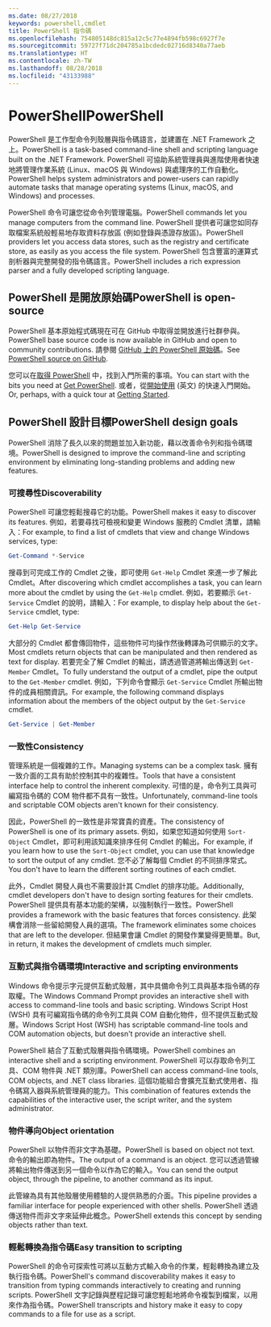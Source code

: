```yaml
---
ms.date: 08/27/2018
keywords: powershell,cmdlet
title: PowerShell 指令碼
ms.openlocfilehash: 754805148dc815a12c5c77e4894fb598c6927f7e
ms.sourcegitcommit: 59727f71dc204785a1bcdedc02716d8340a77aeb
ms.translationtype: HT
ms.contentlocale: zh-TW
ms.lasthandoff: 08/28/2018
ms.locfileid: "43133988"
---
```

# <a name="powershell"></a><span data-ttu-id="b69e3-103">PowerShell</span><span class="sxs-lookup"><span data-stu-id="b69e3-103">PowerShell</span></span>

<span data-ttu-id="b69e3-104">PowerShell 是工作型命令列殼層與指令碼語言，並建置在 .NET Framework 之上。</span><span class="sxs-lookup"><span data-stu-id="b69e3-104">PowerShell is a task-based command-line shell and scripting language built on the .NET Framework.</span></span>
<span data-ttu-id="b69e3-105">PowerShell 可協助系統管理員與進階使用者快速地將管理作業系統 (Linux、macOS 與 Windows) 與處理序的工作自動化。</span><span class="sxs-lookup"><span data-stu-id="b69e3-105">PowerShell helps system administrators and power-users can rapidly automate tasks that manage operating systems (Linux, macOS, and Windows) and processes.</span></span>

<span data-ttu-id="b69e3-106">PowerShell 命令可讓您從命令列管理電腦。</span><span class="sxs-lookup"><span data-stu-id="b69e3-106">PowerShell commands let you manage computers from the command line.</span></span> <span data-ttu-id="b69e3-107">PowerShell 提供者可讓您如同存取檔案系統般輕易地存取資料存放區 (例如登錄與憑證存放區)。</span><span class="sxs-lookup"><span data-stu-id="b69e3-107">PowerShell providers let you access data stores, such as the registry and certificate store, as easily as you access the file system.</span></span> <span data-ttu-id="b69e3-108">PowerShell 包含豐富的運算式剖析器與完整開發的指令碼語言。</span><span class="sxs-lookup"><span data-stu-id="b69e3-108">PowerShell includes a rich expression parser and a fully developed scripting language.</span></span>

## <a name="powershell-is-open-source"></a><span data-ttu-id="b69e3-109">PowerShell 是開放原始碼</span><span class="sxs-lookup"><span data-stu-id="b69e3-109">PowerShell is open-source</span></span>

<span data-ttu-id="b69e3-110">PowerShell 基本原始程式碼現在可在 GitHub 中取得並開放進行社群參與。</span><span class="sxs-lookup"><span data-stu-id="b69e3-110">PowerShell base source code is now available in GitHub and open to community contributions.</span></span>
<span data-ttu-id="b69e3-111">請參閱 [GitHub 上的 PowerShell 原始碼](https://github.com/powershell/powershell)。</span><span class="sxs-lookup"><span data-stu-id="b69e3-111">See [PowerShell source on GitHub](https://github.com/powershell/powershell).</span></span>

<span data-ttu-id="b69e3-112">您可以在[取得 PowerShell](https://github.com/PowerShell/PowerShell#get-powershell) 中，找到入門所需的事項。</span><span class="sxs-lookup"><span data-stu-id="b69e3-112">You can start with the bits you need at [Get PowerShell](https://github.com/PowerShell/PowerShell#get-powershell).</span></span>
<span data-ttu-id="b69e3-113">或者，從[開始使用](https://github.com/PowerShell/PowerShell/blob/master/docs/learning-powershell) \(英文\) 的快速入門開始。</span><span class="sxs-lookup"><span data-stu-id="b69e3-113">Or, perhaps, with a quick tour at [Getting Started](https://github.com/PowerShell/PowerShell/blob/master/docs/learning-powershell).</span></span>

## <a name="powershell-design-goals"></a><span data-ttu-id="b69e3-114">PowerShell 設計目標</span><span class="sxs-lookup"><span data-stu-id="b69e3-114">PowerShell design goals</span></span>

<span data-ttu-id="b69e3-115">PowerShell 消除了長久以來的問題並加入新功能，藉以改善命令列和指令碼環境。</span><span class="sxs-lookup"><span data-stu-id="b69e3-115">PowerShell is designed to improve the command-line and scripting environment by eliminating long-standing problems and adding new features.</span></span>

### <a name="discoverability"></a><span data-ttu-id="b69e3-116">可搜尋性</span><span class="sxs-lookup"><span data-stu-id="b69e3-116">Discoverability</span></span>

<span data-ttu-id="b69e3-117">PowerShell 可讓您輕鬆搜尋它的功能。</span><span class="sxs-lookup"><span data-stu-id="b69e3-117">PowerShell makes it easy to discover its features.</span></span> <span data-ttu-id="b69e3-118">例如，若要尋找可檢視和變更 Windows 服務的 Cmdlet 清單，請輸入：</span><span class="sxs-lookup"><span data-stu-id="b69e3-118">For example, to find a list of cmdlets that view and change Windows services, type:</span></span>

```powershell
Get-Command *-Service
```

<span data-ttu-id="b69e3-119">搜尋到可完成工作的 Cmdlet 之後，即可使用 `Get-Help` Cmdlet 來進一步了解此 Cmdlet。</span><span class="sxs-lookup"><span data-stu-id="b69e3-119">After discovering which cmdlet accomplishes a task, you can learn more about the cmdlet by using the `Get-Help` cmdlet.</span></span> <span data-ttu-id="b69e3-120">例如，若要顯示 `Get-Service` Cmdlet 的說明，請輸入：</span><span class="sxs-lookup"><span data-stu-id="b69e3-120">For example, to display help about the `Get-Service` cmdlet, type:</span></span>

```powershell
Get-Help Get-Service
```

<span data-ttu-id="b69e3-121">大部分的 Cmdlet 都會傳回物件，這些物件可均操作然後轉譯為可供顯示的文字。</span><span class="sxs-lookup"><span data-stu-id="b69e3-121">Most cmdlets return objects that can be manipulated and then rendered as text for display.</span></span> <span data-ttu-id="b69e3-122">若要完全了解 Cmdlet 的輸出，請透過管道將輸出傳送到 `Get-Member` Cmdlet。</span><span class="sxs-lookup"><span data-stu-id="b69e3-122">To fully understand the output of a cmdlet, pipe the output to the `Get-Member` cmdlet.</span></span> <span data-ttu-id="b69e3-123">例如，下列命令會顯示 `Get-Service` Cmdlet 所輸出物件的成員相關資訊。</span><span class="sxs-lookup"><span data-stu-id="b69e3-123">For example, the following command displays information about the members of the object output by the `Get-Service` cmdlet.</span></span>

```powershell
Get-Service | Get-Member
```

### <a name="consistency"></a><span data-ttu-id="b69e3-124">一致性</span><span class="sxs-lookup"><span data-stu-id="b69e3-124">Consistency</span></span>

<span data-ttu-id="b69e3-125">管理系統是一個複雜的工作。</span><span class="sxs-lookup"><span data-stu-id="b69e3-125">Managing systems can be a complex task.</span></span> <span data-ttu-id="b69e3-126">擁有一致介面的工具有助於控制其中的複雜性。</span><span class="sxs-lookup"><span data-stu-id="b69e3-126">Tools that have a consistent interface help to control the inherent complexity.</span></span> <span data-ttu-id="b69e3-127">可惜的是，命令列工具與可編寫指令碼的 COM 物件都不具有一致性。</span><span class="sxs-lookup"><span data-stu-id="b69e3-127">Unfortunately, command-line tools and scriptable COM objects aren't known for their consistency.</span></span>

<span data-ttu-id="b69e3-128">因此，PowerShell 的一致性是非常寶貴的資產。</span><span class="sxs-lookup"><span data-stu-id="b69e3-128">The consistency of PowerShell is one of its primary assets.</span></span> <span data-ttu-id="b69e3-129">例如，如果您知道如何使用 `Sort-Object` Cmdlet，即可利用該知識來排序任何 Cmdlet 的輸出。</span><span class="sxs-lookup"><span data-stu-id="b69e3-129">For example, if you learn how to use the `Sort-Object` cmdlet, you can use that knowledge to sort the output of any cmdlet.</span></span> <span data-ttu-id="b69e3-130">您不必了解每個 Cmdlet 的不同排序常式。</span><span class="sxs-lookup"><span data-stu-id="b69e3-130">You don't have to learn the different sorting routines of each cmdlet.</span></span>

<span data-ttu-id="b69e3-131">此外，Cmdlet 開發人員也不需要設計其 Cmdlet 的排序功能。</span><span class="sxs-lookup"><span data-stu-id="b69e3-131">Additionally, cmdlet developers don't have to design sorting features for their cmdlets.</span></span> <span data-ttu-id="b69e3-132">PowerShell 提供具有基本功能的架構，以強制執行一致性。</span><span class="sxs-lookup"><span data-stu-id="b69e3-132">PowerShell provides a framework with the basic features that forces consistency.</span></span> <span data-ttu-id="b69e3-133">此架構會消除一些留給開發人員的選項。</span><span class="sxs-lookup"><span data-stu-id="b69e3-133">The framework eliminates some choices that are left to the developer.</span></span> <span data-ttu-id="b69e3-134">但結果會讓 Cmdlet 的開發作業變得更簡單。</span><span class="sxs-lookup"><span data-stu-id="b69e3-134">But, in return, it makes the development of cmdlets much simpler.</span></span>

### <a name="interactive-and-scripting-environments"></a><span data-ttu-id="b69e3-135">互動式與指令碼環境</span><span class="sxs-lookup"><span data-stu-id="b69e3-135">Interactive and scripting environments</span></span>

<span data-ttu-id="b69e3-136">Windows 命令提示字元提供互動式殼層，其中具備命令列工具與基本指令碼的存取權。</span><span class="sxs-lookup"><span data-stu-id="b69e3-136">The Windows Command Prompt provides an interactive shell with access to command-line tools and basic scripting.</span></span> <span data-ttu-id="b69e3-137">Windows Script Host (WSH) 具有可編寫指令碼的命令列工具與 COM 自動化物件，但不提供互動式殼層。</span><span class="sxs-lookup"><span data-stu-id="b69e3-137">Windows Script Host (WSH) has scriptable command-line tools and COM automation objects, but doesn't provide an interactive shell.</span></span>

<span data-ttu-id="b69e3-138">PowerShell 結合了互動式殼層與指令碼環境。</span><span class="sxs-lookup"><span data-stu-id="b69e3-138">PowerShell combines an interactive shell and a scripting environment.</span></span> <span data-ttu-id="b69e3-139">PowerShell 可以存取命令列工具、COM 物件與 .NET 類別庫。</span><span class="sxs-lookup"><span data-stu-id="b69e3-139">PowerShell can access command-line tools, COM objects, and .NET class libraries.</span></span> <span data-ttu-id="b69e3-140">這個功能組合會擴充互動式使用者、指令碼寫入器與系統管理員的能力。</span><span class="sxs-lookup"><span data-stu-id="b69e3-140">This combination of features extends the capabilities of the interactive user, the script writer, and the system administrator.</span></span>

### <a name="object-orientation"></a><span data-ttu-id="b69e3-141">物件導向</span><span class="sxs-lookup"><span data-stu-id="b69e3-141">Object orientation</span></span>

<span data-ttu-id="b69e3-142">PowerShell 以物件而非文字為基礎。</span><span class="sxs-lookup"><span data-stu-id="b69e3-142">PowerShell is based on object not text.</span></span> <span data-ttu-id="b69e3-143">命令的輸出即為物件。</span><span class="sxs-lookup"><span data-stu-id="b69e3-143">The output of a command is an object.</span></span> <span data-ttu-id="b69e3-144">您可以透過管線將輸出物件傳送到另一個命令以作為它的輸入。</span><span class="sxs-lookup"><span data-stu-id="b69e3-144">You can send the output object, through the pipeline, to another command as its input.</span></span>

<span data-ttu-id="b69e3-145">此管線為具有其他殼層使用體驗的人提供熟悉的介面。</span><span class="sxs-lookup"><span data-stu-id="b69e3-145">This pipeline provides a familiar interface for people experienced with other shells.</span></span> <span data-ttu-id="b69e3-146">PowerShell 透過傳送物件而非文字來延伸此概念。</span><span class="sxs-lookup"><span data-stu-id="b69e3-146">PowerShell extends this concept by sending objects rather than text.</span></span>

### <a name="easy-transition-to-scripting"></a><span data-ttu-id="b69e3-147">輕鬆轉換為指令碼</span><span class="sxs-lookup"><span data-stu-id="b69e3-147">Easy transition to scripting</span></span>

<span data-ttu-id="b69e3-148">PowerShell 的命令可探索性可將以互動方式輸入命令的作業，輕鬆轉換為建立及執行指令碼。</span><span class="sxs-lookup"><span data-stu-id="b69e3-148">PowerShell's command discoverability makes it easy to transition from typing commands interactively to creating and running scripts.</span></span> <span data-ttu-id="b69e3-149">PowerShell 文字記錄與歷程記錄可讓您輕鬆地將命令複製到檔案，以用來作為指令碼。</span><span class="sxs-lookup"><span data-stu-id="b69e3-149">PowerShell transcripts and history make it easy to copy commands to a file for use as a script.</span></span>
